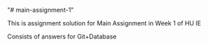 "# main-assignment-1" 

This is assignment solution for Main Assignment in Week 1 of HU IE

Consists of answers for Git+Database